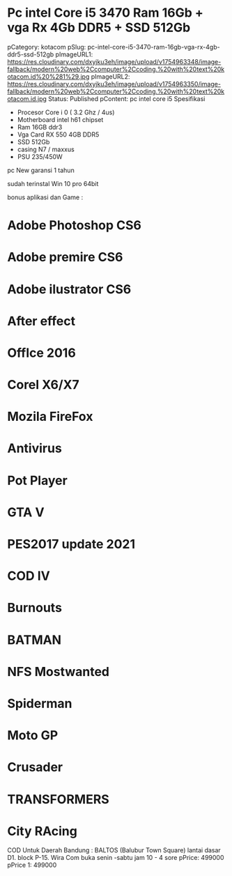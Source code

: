 # Pc intel Core i5 3470 Ram 16Gb + vga Rx 4Gb DDR5 + SSD 512Gb

pCategory: kotacom
pSlug: pc-intel-core-i5-3470-ram-16gb-vga-rx-4gb-ddr5-ssd-512gb
pImageURL1: https://res.cloudinary.com/dxyjku3eh/image/upload/v1754963348/image-fallback/modern%20web%2Ccomputer%2Ccoding.%20with%20text%20kotacom.id%20%281%29.jpg
pImageURL2: https://res.cloudinary.com/dxyjku3eh/image/upload/v1754963350/image-fallback/modern%20web%2Ccomputer%2Ccoding.%20with%20text%20kotacom.id.jpg
Status: Published
pContent: pc intel core i5
Spesifikasi 

- Procesor Core i 0 ( 3.2 Ghz / 4us)
- Motherboard intel h61 chipset
- Ram 16GB ddr3
- Vga Card RX 550 4GB DDR5
- SSD 512Gb
- casing N7 / maxxus
- PSU 235/450W

pc New garansi 1 tahun


sudah terinstal Win 10 pro 64bit

bonus aplikasi dan Game :

# Adobe Photoshop CS6
# Adobe premire CS6
# Adobe ilustrator CS6
# After effect
# OffIce 2016
# Corel X6/X7
# Mozila FireFox
# Antivirus
# Pot Player

# GTA V
# PES2017 update 2021
# COD IV
# Burnouts
# BATMAN
# NFS Mostwanted
# Spiderman
# Moto GP
# Crusader
# TRANSFORMERS
# City RAcing


COD Untuk Daerah Bandung :
BALTOS (Balubur Town Square)
lantai dasar D1. block P-15. Wira Com
buka senin -sabtu jam 10 - 4 sore
pPrice: 499000
pPrice 1: 499000